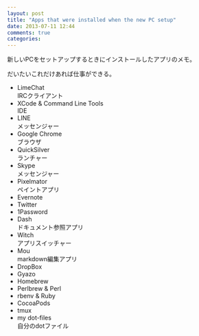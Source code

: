 ```yaml
---
layout: post
title: "Apps that were installed when the new PC setup"
date: 2013-07-11 12:44
comments: true
categories: 
---
```

新しいPCをセットアップするときにインストールしたアプリのメモ。

だいたいこれだけあれば仕事ができる。

* LimeChat  
IRCクライアント 
* XCode & Command Line Tools  
IDE 
* LINE  
メッセンジャー
* Google Chrome  
ブラウザ
* QuickSilver  
ランチャー
* Skype  
メッセンジャー
* Pixelmator  
ペイントアプリ
* Evernote  
* Twitter  
* 1Password
* Dash  
ドキュメント参照アプリ
* Witch  
アプリスイッチャー
* Mou  
markdown編集アプリ
* DropBox
* Gyazo
* Homebrew
* Perlbrew & Perl
* rbenv & Ruby
* CocoaPods
* tmux
* my dot-files  
自分のdotファイル

